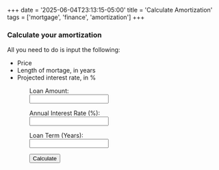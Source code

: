 +++
date = '2025-06-04T23:13:15-05:00'
title = 'Calculate Amortization'
tags = ['mortgage', 'finance', 'amortization']
+++

### Calculate your amortization

All you need to do is input the following:
  * Price
  * Length of mortage, in years
  * Projected interest rate, in %

<form onsubmit="calculateAmortization(); return false;" style="max-width:400px;margin:auto;">
  <label>Loan Amount:<br>
    <input type="number" id="loanAmount" required step="0.01">
  </label>

  <label>Annual Interest Rate (%):<br>
    <input type="number" id="annualInterest" required step="0.01">
  </label>

  <label>Loan Term (Years):<br>
    <input type="number" id="loanTerm" required>
  </label>

  <button type="submit">Calculate</button>
</form>

<div id="result" style="max-width:400px;margin:auto;margin-top:1em;"></div>

<script>
function calculateAmortization() {
  const principal = parseFloat(document.getElementById('loanAmount').value);
  const annualRate = parseFloat(document.getElementById('annualInterest').value) / 100;
  const years = parseInt(document.getElementById('loanTerm').value);
  const monthlyRate = annualRate / 12;
  const numPayments = years * 12;

  const x = Math.pow(1 + monthlyRate, numPayments);
  const monthlyPayment = (principal * x * monthlyRate) / (x - 1);
  const totalPayment = monthlyPayment * numPayments;
  const totalInterest = totalPayment - principal;

  document.getElementById('result').innerHTML = `
  <strong>Results:</strong><br>
  Monthly Payment: $${monthlyPayment.toLocaleString(undefined, { minimumFractionDigits: 2, maximumFractionDigits: 2 })}<br>
  Total Payment: $${totalPayment.toLocaleString(undefined, { minimumFractionDigits: 2, maximumFractionDigits: 2 })}<br>
  Total Interest: $${totalInterest.toLocaleString(undefined, { minimumFractionDigits: 2, maximumFractionDigits: 2 })}
`;

}
</script>
